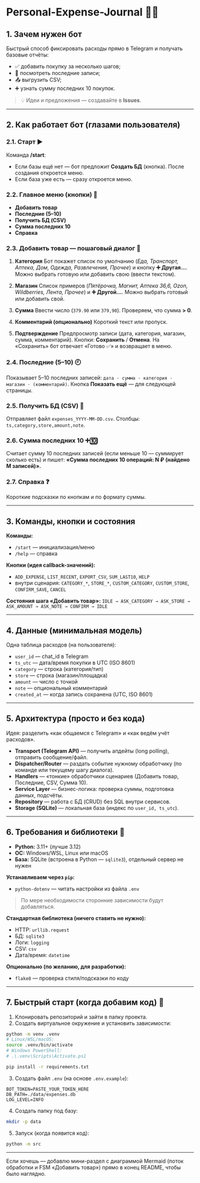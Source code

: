 # Personal-Expense-Journal 💼💸

## 1. Зачем нужен бот

Быстрый способ фиксировать расходы прямо в Telegram и получать базовые отчёты:

* ✅ добавить покупку за несколько шагов;
* 📒 посмотреть последние записи;
* 📤 выгрузить CSV;
* ➕ узнать сумму последних 10 покупок.

> 💡 Идеи и предложения — создавайте в **Issues**.

---

## 2. Как работает бот (глазами пользователя)

### 2.1. Старт ▶️

Команда **/start**:

* Если базы ещё нет — бот предложит **Создать БД** (кнопка). После создания откроется меню.
* Если база уже есть — сразу откроется меню.

### 2.2. Главное меню (кнопки) 🧭

* **Добавить товар**
* **Последние (5–10)**
* **Получить БД (CSV)**
* **Сумма последних 10**
* **Справка**

### 2.3. Добавить товар — пошаговый диалог 🧾

1. **Категория**
   Бот покажет список по умолчанию (*Еда, Транспорт, Аптека, Дом, Одежда, Развлечения, Прочее*) и кнопку **➕ Другая…**.
   Можно выбрать готовую или добавить свою (ввести текстом).

2. **Магазин**
   Список примеров (*Пятёрочка, Магнит, Аптека 36,6, Ozon, Wildberries, Лента, Прочее*) и **➕ Другой…**.
   Можно выбрать готовый или добавить свой.

3. **Сумма**
   Ввести число (`379.90` или `379,90`). Проверяем, что сумма **> 0**.

4. **Комментарий (опционально)**
   Короткий текст или пропуск.

5. **Подтверждение**
   Предпросмотр записи (дата, категория, магазин, сумма, комментарий). Кнопки: **Сохранить** / **Отмена**.
   На «Сохранить» бот отвечает «Готово ✅» и возвращает в меню.

### 2.4. Последние (5–10) 🕘

Показывает 5–10 последних записей: `дата · сумма · категория · магазин · (комментарий)`.
Кнопка **Показать ещё** — для следующей страницы.

### 2.5. Получить БД (CSV) 📄

Отправляет файл `expenses_YYYY-MM-DD.csv`.
Столбцы: `ts,category,store,amount,note`.

### 2.6. Сумма последних 10 ➕🔟

Считает сумму 10 последних записей (если меньше 10 — суммирует сколько есть) и пишет:
**«Сумма последних 10 операций: N ₽ (найдено M записей)».**

### 2.7. Справка ❓

Короткие подсказки по кнопкам и по формату суммы.

---

## 3. Команды, кнопки и состояния

**Команды:**

* `/start` — инициализация/меню
* `/help` — справка

**Кнопки (идея callback-значений):**

* `ADD_EXPENSE`, `LIST_RECENT`, `EXPORT_CSV`, `SUM_LAST10`, `HELP`
* внутри сценария: `CATEGORY_*`, `STORE_*`, `CUSTOM_CATEGORY`, `CUSTOM_STORE`, `CONFIRM_SAVE`, `CANCEL`

**Состояния шага «Добавить товар»:**
`IDLE → ASK_CATEGORY → ASK_STORE → ASK_AMOUNT → ASK_NOTE → CONFIRM → IDLE`

---

## 4. Данные (минимальная модель)

Одна таблица расходов (на пользователя):

* `user_id` — chat_id в Telegram
* `ts_utc` — дата/время покупки в UTC (ISO 8601)
* `category` — строка (категория/тип)
* `store` — строка (магазин/площадка)
* `amount` — число с точкой
* `note` — опциональный комментарий
* `created_at` — когда запись сохранена (UTC, ISO 8601)

---

## 5. Архитектура (просто и без кода)

Идея: разделить «как общаемся с Telegram» и «как ведём учёт расходов».

* **Transport (Telegram API)** — получить апдейты (long polling), отправить сообщение/файл.
* **Dispatcher/Router** — раздать событие нужному обработчику (по команде или текущему шагу диалога).
* **Handlers** — «тонкие» обработчики сценариев (Добавить товар, Последние, CSV, Сумма 10).
* **Service Layer** — бизнес-логика: проверка суммы, подготовка данных, подсчёты.
* **Repository** — работа с БД (CRUD) без SQL внутри сервисов.
* **Storage (SQLite)** — локальная база (индекс по `user_id, ts_utc`).

---

## 6. Требования и библиотеки 🧩

* **Python:** 3.11+ (лучше 3.12)
* **ОС:** Windows/WSL, Linux или macOS
* **База:** SQLite (встроена в Python — `sqlite3`), отдельный сервер не нужен

**Устанавливаем через `pip`:**

* `python-dotenv` — читать настройки из файла `.env`

> По мере необходимости сторонние зависимости будут добавляться.

**Стандартная библиотека (ничего ставить не нужно):**

* HTTP: `urllib.request`
* БД: `sqlite3`
* Логи: `logging`
* CSV: `csv`
* Дата/время: `datetime`

**Опционально (по желанию, для разработки):**

* `flake8` — проверка стиля/подсказки по коду

---

## 7. Быстрый старт (когда добавим код) 🚀

1. Клонировать репозиторий и зайти в папку проекта.
2. Создать виртуальное окружение и установить зависимости:

```bash
python -m venv .venv
# Linux/WSL/macOS:
source .venv/bin/activate
# Windows PowerShell:
# .\.venv\Scripts\Activate.ps1

pip install -r requirements.txt
```

3. Создать файл `.env` (на основе `.env.example`):

```env
BOT_TOKEN=PASTE_YOUR_TOKEN_HERE
DB_PATH=./data/expenses.db
LOG_LEVEL=INFO
```

4. Создать папку под базу:

```bash
mkdir -p data
```

5. Запуск (когда появится код):

```bash
python -m src
```

---

Если хочешь — добавлю мини-раздел с диаграммой Mermaid (поток обработки и FSM «Добавить товар») прямо в конец README, чтобы было наглядно.
